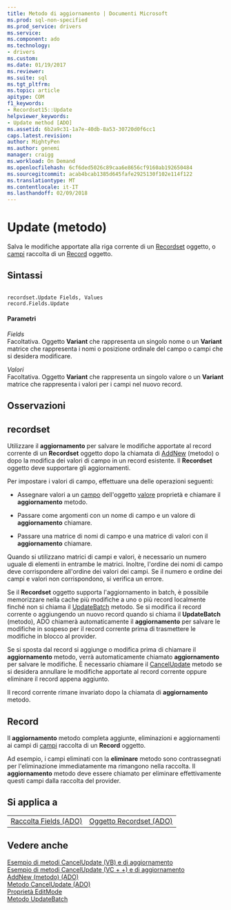 ```yaml
---
title: Metodo di aggiornamento | Documenti Microsoft
ms.prod: sql-non-specified
ms.prod_service: drivers
ms.service: 
ms.component: ado
ms.technology:
- drivers
ms.custom: 
ms.date: 01/19/2017
ms.reviewer: 
ms.suite: sql
ms.tgt_pltfrm: 
ms.topic: article
apitype: COM
f1_keywords:
- Recordset15::Update
helpviewer_keywords:
- Update method [ADO]
ms.assetid: 6b2a9c31-1a7e-40db-8a53-30720d0f6cc1
caps.latest.revision: 
author: MightyPen
ms.author: genemi
manager: craigg
ms.workload: On Demand
ms.openlocfilehash: 6cf6ded5026c89caa6e8656cf9160ab192650484
ms.sourcegitcommit: acab4bcab1385d645fafe2925130f102e114f122
ms.translationtype: MT
ms.contentlocale: it-IT
ms.lasthandoff: 02/09/2018
---
```

# <a name="update-method"></a>Update (metodo)
Salva le modifiche apportate alla riga corrente di un [Recordset](../../../ado/reference/ado-api/recordset-object-ado.md) oggetto, o [campi](../../../ado/reference/ado-api/fields-collection-ado.md) raccolta di un [Record](../../../ado/reference/ado-api/record-object-ado.md) oggetto.  
  
## <a name="syntax"></a>Sintassi  
  
```  
  
recordset.Update Fields, Values  
record.Fields.Update  
```  
  
#### <a name="parameters"></a>Parametri  
 *Fields*  
 Facoltativa. Oggetto **Variant** che rappresenta un singolo nome o un **Variant** matrice che rappresenta i nomi o posizione ordinale del campo o campi che si desidera modificare.  
  
 *Valori*  
 Facoltativa. Oggetto **Variant** che rappresenta un singolo valore o un **Variant** matrice che rappresenta i valori per i campi nel nuovo record.  
  
## <a name="remarks"></a>Osservazioni  
  
## <a name="recordset"></a>recordset  
 Utilizzare il **aggiornamento** per salvare le modifiche apportate al record corrente di un **Recordset** oggetto dopo la chiamata di [AddNew](../../../ado/reference/ado-api/addnew-method-ado.md) (metodo) o dopo la modifica dei valori di campo in un record esistente. Il **Recordset** oggetto deve supportare gli aggiornamenti.  
  
 Per impostare i valori di campo, effettuare una delle operazioni seguenti:  
  
-   Assegnare valori a un [campo](../../../ado/reference/ado-api/field-object.md) dell'oggetto [valore](../../../ado/reference/ado-api/value-property-ado.md) proprietà e chiamare il **aggiornamento** metodo.  
  
-   Passare come argomenti con un nome di campo e un valore di **aggiornamento** chiamare.  
  
-   Passare una matrice di nomi di campo e una matrice di valori con il **aggiornamento** chiamare.  
  
 Quando si utilizzano matrici di campi e valori, è necessario un numero uguale di elementi in entrambe le matrici. Inoltre, l'ordine dei nomi di campo deve corrispondere all'ordine dei valori dei campi. Se il numero e ordine dei campi e valori non corrispondono, si verifica un errore.  
  
 Se il **Recordset** oggetto supporta l'aggiornamento in batch, è possibile memorizzare nella cache più modifiche a uno o più record localmente finché non si chiama il [UpdateBatch](../../../ado/reference/ado-api/updatebatch-method.md) metodo. Se si modifica il record corrente o aggiungendo un nuovo record quando si chiama il **UpdateBatch** (metodo), ADO chiamerà automaticamente il **aggiornamento** per salvare le modifiche in sospeso per il record corrente prima di trasmettere le modifiche in blocco al provider.  
  
 Se si sposta dal record si aggiunge o modifica prima di chiamare il **aggiornamento** metodo, verrà automaticamente chiamato **aggiornamento** per salvare le modifiche. È necessario chiamare il [CancelUpdate](../../../ado/reference/ado-api/cancelupdate-method-ado.md) metodo se si desidera annullare le modifiche apportate al record corrente oppure eliminare il record appena aggiunto.  
  
 Il record corrente rimane invariato dopo la chiamata di **aggiornamento** metodo.  
  
## <a name="record"></a>Record  
 Il **aggiornamento** metodo completa aggiunte, eliminazioni e aggiornamenti ai campi di [campi](../../../ado/reference/ado-api/fields-collection-ado.md) raccolta di un **Record** oggetto.  
  
 Ad esempio, i campi eliminati con la **eliminare** metodo sono contrassegnati per l'eliminazione immediatamente ma rimangono nella raccolta. Il **aggiornamento** metodo deve essere chiamato per eliminare effettivamente questi campi dalla raccolta del provider.  
  
## <a name="applies-to"></a>Si applica a  
  
|||  
|-|-|  
|[Raccolta Fields (ADO)](../../../ado/reference/ado-api/fields-collection-ado.md)|[Oggetto Recordset (ADO)](../../../ado/reference/ado-api/recordset-object-ado.md)|  
  
## <a name="see-also"></a>Vedere anche  
 [Esempio di metodi CancelUpdate (VB) e di aggiornamento](../../../ado/reference/ado-api/update-and-cancelupdate-methods-example-vb.md)   
 [Esempio di metodi CancelUpdate (VC + +) e di aggiornamento](../../../ado/reference/ado-api/update-and-cancelupdate-methods-example-vc.md)   
 [AddNew (metodo) (ADO)](../../../ado/reference/ado-api/addnew-method-ado.md)   
 [Metodo CancelUpdate (ADO)](../../../ado/reference/ado-api/cancelupdate-method-ado.md)   
 [Proprietà EditMode](../../../ado/reference/ado-api/editmode-property.md)   
 [Metodo UpdateBatch](../../../ado/reference/ado-api/updatebatch-method.md)
